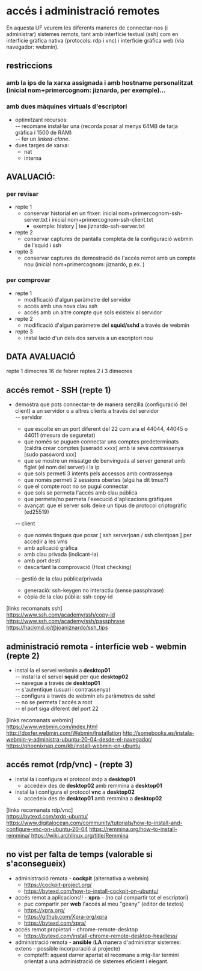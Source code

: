# accés i administració remotes  

En aquesta UF veurem les diferents maneres de connectar-nos (i administrar) sistemes remots, tant amb interfície textual (ssh) com en interfície gràfica nativa (protocols: rdp i vnc) i interfície gràfica web (via navegador: webmin).   

## restriccions  
### amb la **ips** de la xarxa assignada i amb **hostname** personalitzat (inicial nom+primercognom: jiznardo, per exemple)...     
### amb dues màquines virtuals d'escriptori 
- optimitzant recursos:  
  -- recomane instal·lar una (recorda posar al menys 64MB de tarja gràfica i 1500 de RAM)   
  -- fer un *linked-clone*.   
- dues targes de xarxa:  
  - nat
  - interna

## AVALUACIÓ:
### per revisar
- repte 1  
  - conservar historial en un fitxer: inicial nom+primercognom-ssh-server.txt i inicial nom+primercognom-ssh-client.txt   
    - exemple: history | tee jiznardo-ssh-server.txt
- repte 2  
  - conservar captures de pantalla completa de la configuració webmin de l'squid i ssh 
- repte 3 
  - conservar captures de demostració de l'accés remot amb un compte nou (inicial nom+primercognom: jiznardo, p.ex. )  
### per comprovar
- repte 1  
  - modificació d'algun paràmetre del servidor
  - accés amb una nova clau ssh
  - accés amb un altre compte que sols existeix al servidor
- repte 2  
  - modificació d'algun paràmetre del **squid/sshd** a través de webmin
- repte 3 
  - instal·lació d'un dels dos serveis a un escriptori nou


## DATA AVALUACIÓ
repte 1 dimecres 16 de febrer
reptes 2 i 3 dimecres 

## accés remot - SSH  (repte 1)  
- demostra que pots connectar-te de manera senzilla (configuració del client) a un servidor o a altres clients a través del servidor  
  -- servidor  
    - que escolte en un port diferent del 22 com ara el 44044, 44045 o 44011 (mesura de seguretat)   
    - que només se puguen connectar uns comptes predeterminats (caldrà crear comptes [useradd xxxx] amb la seva contrassenya [sudo password xxx]  
    - que se mostre un missatge de benvinguda al server generat amb figlet (el nom del server) i la ip  
    - que sols permeti 3 intents pels accessos amb contrassenya  
    - que només permeti 2 sessions obertes (algú ha dit tmux?)  
    - que el compte root no se pugui connectar  
    - que sols se permeta l'accés amb clau pública  
    - que permeta/no permeta l'execució d'aplicacions gràfiques  
    - avançat: que el server sols deixe un tipus de protocol criptogràfic (ed25519)  

  -- client  
    - que només tingues que posar [ ssh serverjoan / ssh clientjoan ] per accedir a les vms  
    - amb aplicació gràfica  
    - amb clau privada (indicant-la)  
    - amb port destí  
    - descartant la comprovació (Host checking)  
     
  -- gestió de la clau pública/privada  
    - generació: ssh-keygen no interactiu (sense passphrase)  
    - còpia de la clau públia: ssh-copy-id  

[links recomanats ssh]    
https://www.ssh.com/academy/ssh/copy-id  
https://www.ssh.com/academy/ssh/passphrase  
https://hackmd.io/@joaniznardo/ssh_tips  


## administració remota - interfície web - webmin  (repte 2)  
- instal·la el servei webmin a **desktop01**  
  -- instal·la el servei **squid** per que **desktop02**  
     -- navegue a través de **desktop01**  
     -- s'autentique (usuari i contrassenya)  
  -- configura a través de webmin els paràmetres de sshd  
    -- no se permeta l'accés a root  
    -- el port siga diferent del port 22  

[links recomanats webmin]  
https://www.webmin.com/index.html
http://doxfer.webmin.com/Webmin/Installation
http://somebooks.es/instala-webmin-y-administra-ubuntu-20-04-desde-el-navegador/
https://phoenixnap.com/kb/install-webmin-on-ubuntu

## accés remot (rdp/vnc)  - (repte 3)
- instal·la i configura el protocol xrdp a **desktop01** 
  - accedeix des de **desktop02** amb remmina a **desktop01**  
- instal·la i configura el protocol **vnc** a **desktop02**     
  - accedeix des de **desktop01** amb remmina a **desktop02**  

[links recomanats rdp/vnc]  
https://bytexd.com/xrdp-ubuntu/
https://www.digitalocean.com/community/tutorials/how-to-install-and-configure-vnc-on-ubuntu-20-04
https://remmina.org/how-to-install-remmina/
https://wiki.archlinux.org/title/Remmina


## no vist per falta de temps (valorable si s'aconsegueix)  
- administració remota - **cockpit** (alternativa a webmin)  
  - https://cockpit-project.org/  
  - https://bytexd.com/how-to-install-cockpit-on-ubuntu/  
- accés remot a aplicacions!! - **xpra** - (no cal compartir tot el escriptori)  
  - puc compartir per **web** l'accés al meu "geany" (editor de textos)  
  - https://xpra.org/
  - https://github.com/Xpra-org/xpra
  - https://bytexd.com/xpra/
- accés remot propietari - chrome-remote-desktop  
  - https://bytexd.com/install-chrome-remote-desktop-headless/  
- administració remota - **ansible** (**LA** manera d'administrar sistemes: extens - possible incorporació al projecte)  
  - compte!!!: aquest darrer apartat el recomane a mig-llar termini orientat a una administració de sistemes eficient i elegant.  

